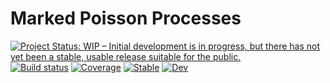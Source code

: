 # Marked Poisson Processes

[![Project Status: WIP – Initial development is in progress, but there has not yet been a stable, usable release suitable for the public.](https://www.repostatus.org/badges/latest/wip.svg)](https://www.repostatus.org/#wip)
[![Build status](https://github.com/jojal5/MarkedPoissonProcesses.jl/workflows/CI/badge.svg)](https://github.com/jojal5/MarkedPoissonsProcesses.jl/actions)
[![Coverage](https://codecov.io/gh/jojal5/MarkedPoissonProcesses.jl/branch/master/graph/badge.svg)](https://codecov.io/gh/jojal5/MarkedPoissonProcesses.jl)
[![Stable](https://img.shields.io/badge/docs-stable-blue.svg)](https://jojal5.github.io/MarkedPoissonProcesses.jl/stable)
[![Dev](https://img.shields.io/badge/docs-dev-blue.svg)](https://jojal5.github.io/MarkedPoissonProcesses.jl/dev)



